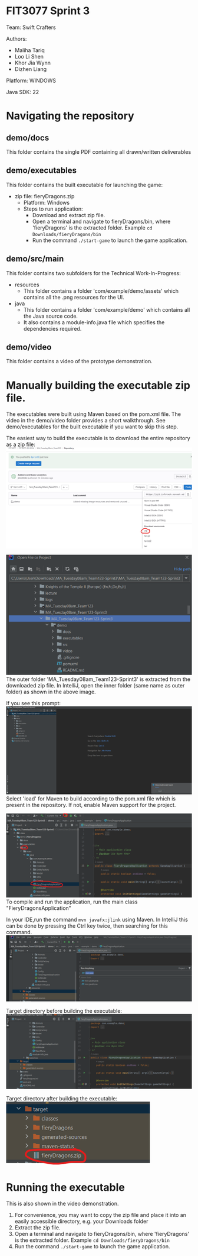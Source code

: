 # FIT3077 Sprint 3
Team: Swift Crafters

Authors:
- Maliha Tariq
- Loo Li Shen
- Khor Jia Wynn
- Dizhen Liang

Platform: WINDOWS 

Java SDK: 22

# Navigating the repository
## demo/docs
This folder contains the single PDF containing all drawn/written deliverables

## demo/executables

This folder contains the built executable for launching the game:
- zip file: fieryDragons.zip
  - Platform: Windows
  - Steps to run application:
    - Download and extract zip file.
    - Open a terminal and navigate to fieryDragons/bin, where 'fieryDragons' is the extracted folder. Example ```cd Downloads/fieryDragons/bin```
    - Run the command ```./start-game``` to launch the game application.

## demo/src/main
This folder contains two subfolders for the Technical Work-In-Progress:
- resources
  - This folder contains a folder 'com/example/demo/assets' which contains all the .png resources for the UI.
- java
  - This folder contains a folder 'com/example/demo' which contains all the Java source code.
  - It also contains a module-info.java file which specifies the dependencies required.


## demo/video
This folder contains a video of the prototype demonstration.


# Manually building the executable zip file. 
The executables were built using Maven based on the pom.xml file. The video in the demo/video folder provides a short walkthrough.
See demo/executables for the built executable if you want to skip this step.

The easiest way to build the executable is to download the entire repository as a zip file:
![Alt text](image-1.png)

![Alt text](image.png)
The outer folder 'MA_Tuesday08am_Team123-Sprint3' is extracted from the downloaded zip file.
In IntelliJ, open the inner folder (same name as outer folder) as shown in the above image.

If you see this prompt:
![Alt text](image-2.png)
Select 'load' for Maven to build according to the pom.xml file which is present in the repository.
If not, enable Maven support for the project.

![Alt text](image-3.png)
To compile and run the application, run the main class "FieryDragonsApplication"


 In your IDE,run the command ```mvn javafx:jlink``` using Maven. In IntelliJ this can be done by pressing the Ctrl key twice, then searching for this command. 
 ![Alt text](image-5.png)

Target directory before building the executable:
![Alt text](image-4.png)

Target directory after building the executable:
 ![Alt text](image-6.png)

# Running the executable
This is also shown in the video demonstration.
 1. For convenience, you may want to copy the zip file and place it into an easily accessible directory, e.g. your Downloads folder
 2. Extract the zip file.
 3. Open a terminal and navigate to fieryDragons/bin, where 'fieryDragons' is the extracted folder. Example ```cd Downloads/fieryDragons/bin```
 4. Run the command ```./start-game``` to launch the game application.


